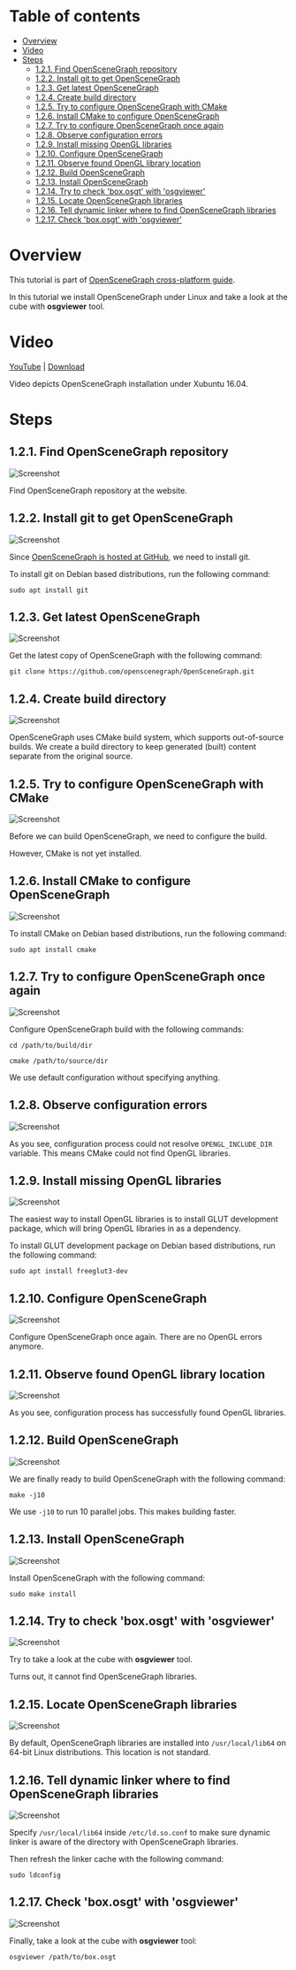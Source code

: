 Table of contents
=================

* [Overview](#overview)
* [Video](#video)
* [Steps](#steps)
  * [1.2.1. Find OpenSceneGraph repository](#step-find)
  * [1.2.2. Install git to get OpenSceneGraph](#step-install-git)
  * [1.2.3. Get latest OpenSceneGraph](#step-get-osg)
  * [1.2.4. Create build directory](#step-build-dir)
  * [1.2.5. Try to configure OpenSceneGraph with CMake](#step-try-cfg)
  * [1.2.6. Install CMake to configure OpenSceneGraph](#step-install-cmake)
  * [1.2.7. Try to configure OpenSceneGraph once again](#step-cfg)
  * [1.2.8. Observe configuration errors](#step-cfg-errors)
  * [1.2.9. Install missing OpenGL libraries](#step-install-gl)
  * [1.2.10. Configure OpenSceneGraph](#step-cfg-osg)
  * [1.2.11. Observe found OpenGL library location](#step-gl-path)
  * [1.2.12. Build OpenSceneGraph](#step-build)
  * [1.2.13. Install OpenSceneGraph](#step-install)
  * [1.2.14. Try to check 'box.osgt' with 'osgviewer'](#step-try-check)
  * [1.2.15. Locate OpenSceneGraph libraries](#step-locate)
  * [1.2.16. Tell dynamic linker where to find OpenSceneGraph libraries](#step-linker)
  * [1.2.17. Check 'box.osgt' with 'osgviewer'](#step-check)

<a name="overview"/>

Overview
========

This tutorial is part of [OpenSceneGraph cross-platform guide](http://github.com/OGStudio/openscenegraph-cross-platform-guide).

In this tutorial we install OpenSceneGraph under Linux and take a look
at the cube with **osgviewer** tool.

<a name="video"/>

Video
=====

[YouTube](https://youtu.be/3LF0mvrQ0iE) | [Download](readme/video.mp4)

Video depicts OpenSceneGraph installation under Xubuntu 16.04.

<a name="steps"/>

Steps
=====

<a name="step-find"/>

1.2.1. Find OpenSceneGraph repository
-------------------------------------

  ![Screenshot](readme/1.2.1.find.png)

  Find OpenSceneGraph repository at the website.

<a name="step-install-git"/>

1.2.2. Install git to get OpenSceneGraph
----------------------------------------

  ![Screenshot](readme/1.2.2.install_git.png)

  Since [OpenSceneGraph is hosted at GitHub](https://github.com/openscenegraph/OpenSceneGraph),
  we need to install git.

  To install git on Debian based distributions, run the following command:

  `sudo apt install git`

<a name="step-get-osg"/>

1.2.3. Get latest OpenSceneGraph
--------------------------------

  ![Screenshot](readme/1.2.3.get_osg.png)

  Get the latest copy of OpenSceneGraph with the following command:

  `git clone https://github.com/openscenegraph/OpenSceneGraph.git`

<a name="step-build-dir"/>

1.2.4. Create build directory
-----------------------------

  ![Screenshot](readme/1.2.4.build_dir.png)
  
  OpenSceneGraph uses CMake build system, which supports out-of-source builds.
  We create a build directory to keep generated (built) content separate
  from the original source.

<a name="step-try-cfg"/>

1.2.5. Try to configure OpenSceneGraph with CMake
-------------------------------------------------

  ![Screenshot](readme/1.2.5.try_cfg.png)

  Before we can build OpenSceneGraph, we need to configure the build.

  However, CMake is not yet installed.

<a name="step-install-cmake"/>

1.2.6. Install CMake to configure OpenSceneGraph
-------------------------------------------------

  ![Screenshot](readme/1.2.6.install_cmake.png)

  To install CMake on Debian based distributions, run the following command:

  `sudo apt install cmake`

<a name="step-cfg"/>

1.2.7. Try to configure OpenSceneGraph once again
-------------------------------------------------

  ![Screenshot](readme/1.2.7.cfg.png)

  Configure OpenSceneGraph build with the following commands:
 
  `cd /path/to/build/dir`

  `cmake /path/to/source/dir`

  We use default configuration without specifying anything.

<a name="step-cfg-errors"/>

1.2.8. Observe configuration errors
-------------------------------------

  ![Screenshot](readme/1.2.8.cfg_errors.png)

  As you see, configuration process could not resolve `OPENGL_INCLUDE_DIR`
  variable. This means CMake could not find OpenGL libraries.

<a name="step-install-gl"/>

1.2.9. Install missing OpenGL libraries
---------------------------------------

  ![Screenshot](readme/1.2.9.install_gl.png)

  The easiest way to install OpenGL libraries is to install GLUT development package,
  which will bring OpenGL libraries in as a dependency.

  To install GLUT development package on Debian based distributions,
  run the following command:

  `sudo apt install freeglut3-dev`

<a name="step-cfg-osg"/>

1.2.10. Configure OpenSceneGraph
--------------------------------

  ![Screenshot](readme/1.2.10.cfg_osg.png)

  Configure OpenSceneGraph once again. There are no OpenGL errors anymore.

<a name="step-gl-path"/>

1.2.11. Observe found OpenGL library location
---------------------------------------------

  ![Screenshot](readme/1.2.11.gl_path.png)

  As you see, configuration process has successfully found OpenGL libraries.

<a name="step-build"/>

1.2.12. Build OpenSceneGraph
----------------------------

  ![Screenshot](readme/1.2.12.build.png)

  We are finally ready to build OpenSceneGraph with the following command:

  `make -j10`

  We use `-j10` to run 10 parallel jobs. This makes building faster.

<a name="step-install"/>

1.2.13. Install OpenSceneGraph
------------------------------

  ![Screenshot](readme/1.2.13.install.png)

  Install OpenSceneGraph with the following command:

  `sudo make install`

<a name="step-try-check"/>

1.2.14. Try to check 'box.osgt' with 'osgviewer'
------------------------------------------------

  ![Screenshot](readme/1.2.14.try_check.png)
  
  Try to take a look at the cube with **osgviewer** tool.

  Turns out, it cannot find OpenSceneGraph libraries.

<a name="step-locate"/>

1.2.15. Locate OpenSceneGraph libraries
---------------------------------------

  ![Screenshot](readme/1.2.15.locate.png)

  By default, OpenSceneGraph libraries are installed into `/usr/local/lib64`
  on 64-bit Linux distributions. This location is not standard.

<a name="step-linker"/>

1.2.16. Tell dynamic linker where to find OpenSceneGraph libraries
------------------------------------------------------------------

  ![Screenshot](readme/1.2.16.linker.png)

  Specify `/usr/local/lib64` inside `/etc/ld.so.conf` to make sure
  dynamic linker is aware of the directory with OpenSceneGraph libraries.

  Then refresh the linker cache with the following command:

  `sudo ldconfig`

<a name="step-check"/>

1.2.17. Check 'box.osgt' with 'osgviewer'
-------------------------------------

  ![Screenshot](readme/1.2.17.viewer.png)

  Finally, take a look at the cube with **osgviewer** tool:

  `osgviewer /path/to/box.osgt`

